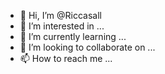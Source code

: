 - 👋 Hi, I’m @Riccasall
- 👀 I’m interested in ...
- 🌱 I’m currently learning ...
- 💞️ I’m looking to collaborate on ...
- 📫 How to reach me ...

<!---
Riccasall/Riccasall is a ✨ special ✨ repository because its `README.md` (this file) appears on your GitHub profile.
You can click the Preview link to take a look at your changes.
--->
